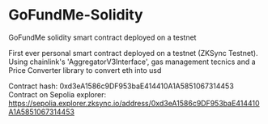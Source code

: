 # GoFundMe-Solidity
GoFundMe solidity smart contract deployed on a testnet

First ever personal smart contract deployed on a testnet (ZKSync Testnet). Using chainlink's 'AggregatorV3Interface', gas management tecnics and a Price Converter library to convert eth into usd

Contract hash: 0xd3eA1586c9DF953baE414410A1A5851067314453
Contract on Sepolia explorer: https://sepolia.explorer.zksync.io/address/0xd3eA1586c9DF953baE414410A1A5851067314453
